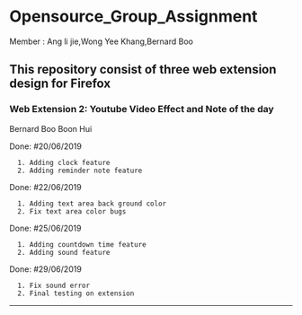 # Opensource_Group_Assignment
Member : Ang li jie,Wong Yee Khang,Bernard Boo 

## This repository consist of three web extension design for Firefox

### Web Extension 2: Youtube Video Effect and Note of the day  

Bernard Boo Boon Hui

Done: #20/06/2019
      
      1. Adding clock feature
      2. Adding reminder note feature
      
Done: #22/06/2019

      1. Adding text area back ground color
      2. Fix text area color bugs
      
Done: #25/06/2019

      1. Adding countdown time feature
      2. Adding sound feature
      
Done: #29/06/2019

      1. Fix sound error
      2. Final testing on extension
       
___________________________________________________________________________________________
    
